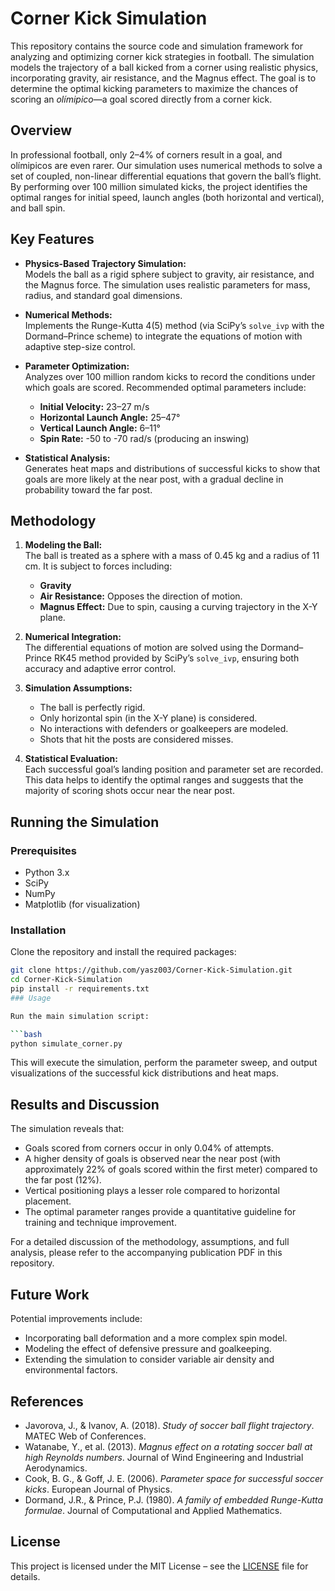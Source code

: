 # Corner Kick Simulation

This repository contains the source code and simulation framework for analyzing and optimizing corner kick strategies in football. The simulation models the trajectory of a ball kicked from a corner using realistic physics, incorporating gravity, air resistance, and the Magnus effect. The goal is to determine the optimal kicking parameters to maximize the chances of scoring an *olímipico*—a goal scored directly from a corner kick.

## Overview

In professional football, only 2–4% of corners result in a goal, and olímipicos are even rarer. Our simulation uses numerical methods to solve a set of coupled, non-linear differential equations that govern the ball’s flight. By performing over 100 million simulated kicks, the project identifies the optimal ranges for initial speed, launch angles (both horizontal and vertical), and ball spin.

## Key Features

- **Physics-Based Trajectory Simulation:**  
  Models the ball as a rigid sphere subject to gravity, air resistance, and the Magnus force. The simulation uses realistic parameters for mass, radius, and standard goal dimensions.
  
- **Numerical Methods:**  
  Implements the Runge-Kutta 4(5) method (via SciPy’s `solve_ivp` with the Dormand–Prince scheme) to integrate the equations of motion with adaptive step-size control.

- **Parameter Optimization:**  
  Analyzes over 100 million random kicks to record the conditions under which goals are scored. Recommended optimal parameters include:  
  - **Initial Velocity:** 23–27 m/s  
  - **Horizontal Launch Angle:** 25–47°  
  - **Vertical Launch Angle:** 6–11°  
  - **Spin Rate:** -50 to -70 rad/s (producing an inswing)

- **Statistical Analysis:**  
  Generates heat maps and distributions of successful kicks to show that goals are more likely at the near post, with a gradual decline in probability toward the far post.

## Methodology

1. **Modeling the Ball:**  
   The ball is treated as a sphere with a mass of 0.45 kg and a radius of 11 cm. It is subject to forces including:
   - **Gravity**
   - **Air Resistance:** Opposes the direction of motion.
   - **Magnus Effect:** Due to spin, causing a curving trajectory in the X-Y plane.

2. **Numerical Integration:**  
   The differential equations of motion are solved using the Dormand–Prince RK45 method provided by SciPy’s `solve_ivp`, ensuring both accuracy and adaptive error control.

3. **Simulation Assumptions:**  
   - The ball is perfectly rigid.  
   - Only horizontal spin (in the X-Y plane) is considered.  
   - No interactions with defenders or goalkeepers are modeled.  
   - Shots that hit the posts are considered misses.

4. **Statistical Evaluation:**  
   Each successful goal’s landing position and parameter set are recorded. This data helps to identify the optimal ranges and suggests that the majority of scoring shots occur near the near post.

## Running the Simulation

### Prerequisites

- Python 3.x  
- SciPy  
- NumPy  
- Matplotlib (for visualization)

### Installation

Clone the repository and install the required packages:

```bash
git clone https://github.com/yasz003/Corner-Kick-Simulation.git
cd Corner-Kick-Simulation
pip install -r requirements.txt
### Usage

Run the main simulation script:

```bash
python simulate_corner.py
```

This will execute the simulation, perform the parameter sweep, and output visualizations of the successful kick distributions and heat maps.

## Results and Discussion

The simulation reveals that:
- Goals scored from corners occur in only 0.04% of attempts.
- A higher density of goals is observed near the near post (with approximately 22% of goals scored within the first meter) compared to the far post (12%).
- Vertical positioning plays a lesser role compared to horizontal placement.
- The optimal parameter ranges provide a quantitative guideline for training and technique improvement.

For a detailed discussion of the methodology, assumptions, and full analysis, please refer to the accompanying publication PDF in this repository.

## Future Work

Potential improvements include:
- Incorporating ball deformation and a more complex spin model.
- Modeling the effect of defensive pressure and goalkeeping.
- Extending the simulation to consider variable air density and environmental factors.

## References

- Javorova, J., & Ivanov, A. (2018). *Study of soccer ball flight trajectory*. MATEC Web of Conferences.
- Watanabe, Y., et al. (2013). *Magnus effect on a rotating soccer ball at high Reynolds numbers*. Journal of Wind Engineering and Industrial Aerodynamics.
- Cook, B. G., & Goff, J. E. (2006). *Parameter space for successful soccer kicks*. European Journal of Physics.
- Dormand, J.R., & Prince, P.J. (1980). *A family of embedded Runge-Kutta formulae*. Journal of Computational and Applied Mathematics.

## License

This project is licensed under the MIT License – see the [LICENSE](LICENSE) file for details.
